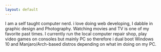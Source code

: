 ```yaml
---
layout: default
---
```


I am a self taught computer nerd. i love doing web developing, I dabble in graphic design and Photography. Watching movies and TV is one of my favorite past times. I currently run the local computer repair shop, play video games on consoles but mainly PC so therefore i dual boot Windows 10 and Manjaro/Arch-based distros depending on what im doing on my PC.

